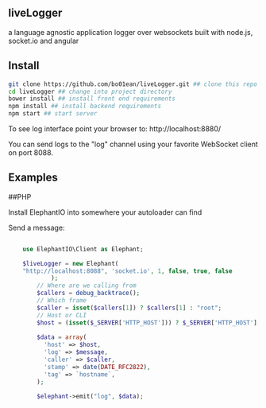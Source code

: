 liveLogger
-------

a language agnostic application logger over websockets built with node.js, socket.io and angular



Install
-------

```bash
git clone https://github.com/bo01ean/liveLogger.git ## clone this repo
cd liveLogger ## change into project directory
bower install ## install front end requirements
npm install ## install backend requirements
npm start ## start server
```


To see log interface point your browser to:
http://localhost:8880/

You can send logs to the "log" channel using your favorite WebSocket client on port 8088.

Examples
--------

##PHP

Install ElephantIO into somewhere your autoloader can find

Send a message:

```php

    use ElephantIO\Client as Elephant;

    $liveLogger = new Elephant(
    "http://localhost:8088", 'socket.io', 1, false, true, false
            );
        // Where are we calling from
        $callers = debug_backtrace();
        // Which frame
        $caller = isset($callers[1]) ? $callers[1] : "root";
        // Host or CLI
        $host = (isset($_SERVER['HTTP_HOST'])) ? $_SERVER['HTTP_HOST'] : "CLI";
        
        $data = array(
          'host' => $host,
          'log' => $message,
          'caller' => $caller,
          'stamp' => date(DATE_RFC2822),
          'tag' => `hostname`,
        );
        
        $elephant->emit("log", $data);
      
```





